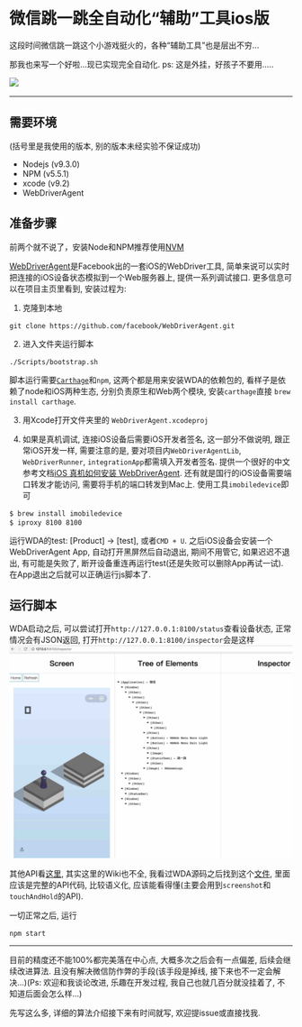 # 微信跳一跳全自动化“辅助”工具ios版

这段时间微信跳一跳这个小游戏挺火的，各种“辅助工具”也是层出不穷...


那我也来写一个好啦...现已实现完全自动化. ps: 这是外挂，好孩子不要用.....


![](./jump1.gif)

---
## 需要环境
(括号里是我使用的版本, 别的版本未经实验不保证成功)
- Nodejs (v9.3.0)
- NPM (v5.5.1)
- xcode (v9.2)
- WebDriverAgent


## 准备步骤
前两个就不说了，安装Node和NPM推荐使用[NVM](https://github.com/creationix/nvm)


[WebDriverAgent](https://github.com/facebook/WebDriverAgent)是Facebook出的一套iOS的WebDriver工具, 简单来说可以实时把连接的iOS设备状态模拟到一个Web服务器上, 提供一系列调试接口. 更多信息可以在项目主页里看到, 安装过程为:
1. 克隆到本地
```
git clone https://github.com/facebook/WebDriverAgent.git
```
2. 进入文件夹运行脚本
```
./Scripts/bootstrap.sh
```
脚本运行需要[`Carthage`](https://github.com/Carthage/Carthage)和`npm`, 这两个都是用来安装WDA的依赖包的, 看样子是依赖了node和iOS两种生态, 分别负责原生和Web两个模块, 安装`carthage`直接 `brew install carthage`.


3. 用Xcode打开文件夹里的 `WebDriverAgent.xcodeproj`


4. 如果是真机调试, 连接iOS设备后需要iOS开发者签名, 这一部分不做说明, 跟正常iOS开发一样, 需要注意的是, 要对项目内`WebDriverAgentLib`, `WebDriverRunner`, `integrationApp`都需填入开发者签名. 提供一个很好的中文参考文档[iOS 真机如何安装 WebDriverAgent](https://testerhome.com/topics/7220). 还有就是国行的iOS设备需要端口转发才能访问, 需要将手机的端口转发到Mac上. 使用工具`imobiledevice`即可
```
$ brew install imobiledevice
$ iproxy 8100 8100
```


运行WDA的test: [Product] -> [test], 或者`CMD + U`. 之后iOS设备会安装一个WebDriverAgent App, 自动打开黑屏然后自动退出, 期间不用管它, 如果迟迟不退出, 有可能是失败了, 断开设备重连再运行test(还是失败可以删除App再试一试). 在App退出之后就可以正确运行js脚本了.


## 运行脚本
WDA启动之后, 可以尝试打开`http://127.0.0.1:8100/status`查看设备状态, 正常情况会有JSON返回, 打开`http://127.0.0.1:8100/inspector`会是这样
![](./inspec.jpg)


其他API看[这里](https://github.com/facebook/WebDriverAgent/wiki/Queries), 其实这里的Wiki也不全, 我看过WDA源码之后找到这个[文件](https://github.com/facebook/WebDriverAgent/blob/master/WebDriverAgentLib/Commands/FBElementCommands.m#L60), 里面应该是完整的API代码, 比较语义化, 应该能看得懂(主要会用到`screenshot`和`touchAndHold`的API).


一切正常之后, 运行
```
npm start
```


---

目前的精度还不能100%都完美落在中心点, 大概多次之后会有一点偏差, 后续会继续改进算法. 且没有解决微信防作弊的手段(该手段是掉线, 接下来也不一定会解决...)(Ps: 欢迎和我谈论改进, 乐趣在开发过程, 我自己也就几百分就没挂着了, 不知道后面会怎么样...)


先写这么多, 详细的算法介绍接下来有时间就写, 欢迎提issue或直接找我.
